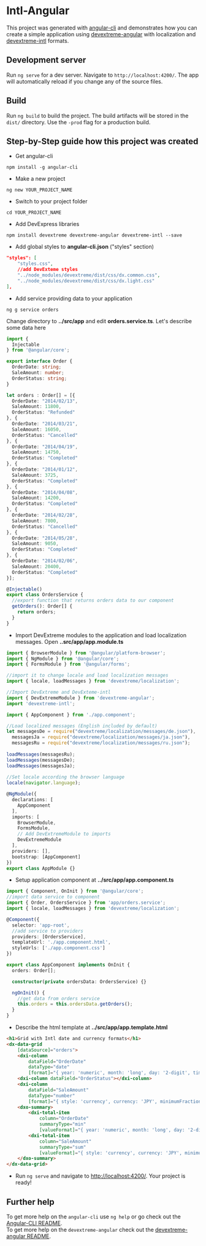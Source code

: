 # Intl-Angular

This project was generated with [angular-cli](https://github.com/angular/angular-cli) and demonstrates how you can create a simple application using [devextreme-angular](https://github.com/DevExpress/devextreme-angular) with localization and [devextreme-intl](https://github.com/DevExpress/devextreme-intl) formats.

## Development server
Run `ng serve` for a dev server. Navigate to `http://localhost:4200/`. The app will automatically reload if you change any of the source files.

## Build

Run `ng build` to build the project. The build artifacts will be stored in the `dist/` directory. Use the `-prod` flag for a production build.

## Step-by-Step guide how this project was created

* Get angular-cli
```Shell
npm install -g angular-cli
```
* Make a new project
```Shell
ng new YOUR_PROJECT_NAME
```
* Switch to your project folder
```Shell
cd YOUR_PROJECT_NAME
```
* Add DevExpress libraries
```Shell
npm install devextreme devextreme-angular devextreme-intl --save
```
* Add global styles to **angular-cli.json** ("styles" section)
```json
"styles": [
    "styles.css",
    //add DevExteme styles
    "../node_modules/devextreme/dist/css/dx.common.css",
    "../node_modules/devextreme/dist/css/dx.light.css"
],
```
* Add service providing data to your application
```Shell
ng g service orders
```
Change directory to **../src/app** and edit **orders.service.ts**. Let's describe some data here
```typescript
import {
  Injectable
} from '@angular/core';

export interface Order {
  OrderDate: string;
  SaleAmount: number;
  OrderStatus: string;
}

let orders : Order[] = [{
  OrderDate: "2014/02/13",
  SaleAmount: 11800,
  OrderStatus: "Refunded"
}, {
  OrderDate: "2014/03/21",
  SaleAmount: 16050,
  OrderStatus: "Cancelled"
}, {
  OrderDate: "2014/04/19",
  SaleAmount: 14750,
  OrderStatus: "Completed"
}, {
  OrderDate: "2014/01/12",
  SaleAmount: 3725,
  OrderStatus: "Completed"
}, {
  OrderDate: "2014/04/08",
  SaleAmount: 14200,
  OrderStatus: "Completed"
}, {
  OrderDate: "2014/02/28",
  SaleAmount: 7800,
  OrderStatus: "Cancelled"
}, {
  OrderDate: "2014/05/28",
  SaleAmount: 9050,
  OrderStatus: "Completed"
}, {
  OrderDate: "2014/02/06",
  SaleAmount: 20400,
  OrderStatus: "Completed"
}];

@Injectable()
export class OrdersService {
  //export function that returns orders data to our component
  getOrders(): Order[] {
    return orders;
  }
}
```
* Import DevExtreme modules to the application and load localization messages.
Open **..src/app/app.module.ts**
```typescript
import { BrowserModule } from '@angular/platform-browser';
import { NgModule } from '@angular/core';
import { FormsModule } from '@angular/forms';

//import it to change locale and load localization messages
import { locale, loadMessages } from 'devextreme/localization'; 

//Import DevExtreme and DevExteme-intl
import { DevExtremeModule } from 'devextreme-angular';
import 'devextreme-intl';

import { AppComponent } from './app.component';

//Load localized messages (English included by default)
let messagesDe = require("devextreme/localization/messages/de.json"),
  messagesJa = require("devextreme/localization/messages/ja.json"),
  messagesRu = require("devextreme/localization/messages/ru.json");
  
loadMessages(messagesRu);
loadMessages(messagesDe);
loadMessages(messagesJa);
  
//Set locale according the browser language
locale(navigator.language);

@NgModule({
  declarations: [
    AppComponent
  ],
  imports: [
    BrowserModule,
    FormsModule,
    // Add DevExtremeModule to imports
    DevExtremeModule
  ],
  providers: [],
  bootstrap: [AppComponent]
})
export class AppModule {}
```
* Setup application component at **../src/app/app.component.ts**
```typescript
import { Component, OnInit } from '@angular/core';
//import data service to component
import { Order, OrdersService } from 'app/orders.service'; 
import { locale, loadMessages } from 'devextreme/localization';

@Component({
  selector: 'app-root',
  //add service to providers
  providers: [OrdersService],
  templateUrl: './app.component.html',
  styleUrls: ['./app.component.css']
})

export class AppComponent implements OnInit {
  orders: Order[];

  constructor(private ordersData: OrdersService) {}

  ngOnInit() {
    //get data from orders service
    this.orders = this.ordersData.getOrders(); 
  }
}
```
* Describe the html template at **../src/app/app.template.html**
```html
<h1>Grid with Intl date and currency formats</h1>
<dx-data-grid  
    [dataSource]="orders">
    <dxi-column 
        dataField="OrderDate" 
        dataType="date" 
        [format]="{ year: 'numeric', month: 'long', day: '2-digit', timeZoneName: 'short' }"></dxi-column>
    <dxi-column dataField="OrderStatus"></dxi-column>
    <dxi-column 
        dataField="SaleAmount" 
        dataType="number" 
        [format]="{ style: 'currency', currency: 'JPY', minimumFractionDigits: 2 }"></dxi-column>
    <dxo-summary>
        <dxi-total-item 
            column="OrderDate"
            summaryType="min"
            [valueFormat]="{ year: 'numeric', month: 'long', day: '2-digit' }"></dxi-total-item>
        <dxi-total-item 
            column="SaleAmount"
            summaryType="sum"
            [valueFormat]="{ style: 'currency', currency: 'JPY', minimumFractionDigits: 2 }"></dxi-total-item>
    </dxo-summary>
</dx-data-grid>
```
* Run `ng serve` and navigate to [http://localhost:4200/](http://localhost:4200/). Your project is ready!

## Further help
To get more help on the `angular-cli` use `ng help` or go check out the [Angular-CLI README](https://github.com/angular/angular-cli/blob/master/README.md).  
To get more help on the `devextreme-angular` check out the [devextreme-angular README](https://github.com/DevExpress/devextreme-angular/blob/master/README.md).
